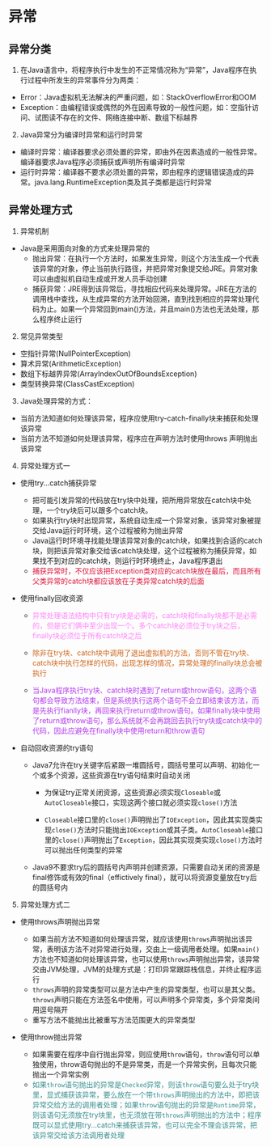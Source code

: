 # 异常

## 异常分类

1. 在Java语言中，将程序执行中发生的不正常情况称为“异常”，Java程序在执行过程中所发生的异常事件分为两类：
* Error：Java虚拟机无法解决的严重问题，如：StackOverflowError和OOM
* Exception：由编程错误或偶然的外在因素导致的一般性问题，如：空指针访问、试图读不存在的文件、网络连接中断、数组下标越界

2. Java异常分为编译时异常和运行时异常
* 编译时异常：编译器要求必须处置的异常，即由外在因素造成的一般性异常。编译器要求Java程序必须捕获或声明所有编译时异常
* 运行时异常：编译器不要求必须处置的异常，即由程序的逻辑错误造成的异常。java.lang.RuntimeException类及其子类都是运行时异常

## 异常处理方式

1. 异常机制
* Java是采用面向对象的方式来处理异常的
	* 抛出异常：在执行一个方法时，如果发生异常，则这个方法生成一个代表该异常的对象，停止当前执行路径，并把异常对象提交给JRE。异常对象可以由虚拟机自动生成或开发人员手动创建
	* 捕获异常：JRE得到该异常后，寻找相应代码来处理异常。JRE在方法的调用栈中查找，从生成异常的方法开始回溯，直到找到相应的异常处理代码为止。如果一个异常回到main()方法，并且main()方法也无法处理，那么程序终止运行

2. 常见异常类型
* 空指针异常(NullPointerException)
* 算术异常(ArithmeticException)
* 数组下标越界异常(ArrayIndexOutOfBoundsException)
* 类型转换异常(ClassCastException)

3. Java处理异常的方式：
* 当前方法知道如何处理该异常，程序应使用try-catch-finally块来捕获和处理该异常
* 当前方法不知道如何处理该异常，程序应在声明方法时使用throws 声明抛出该异常

4. 异常处理方式一
* 使用try...catch捕获异常
	* 把可能引发异常的代码放在try块中处理，把所用异常放在catch块中处理，一个try块后可以跟多个catch块。
	* 如果执行try块时出现异常，系统自动生成一个异常对象，该异常对象被提交给Java运行时环境，这个过程被称为抛出异常
	* Java运行时环境寻找能处理该异常对象的catch块，如果找到合适的catch块，则把该异常对象交给该catch块处理，这个过程被称为捕获异常，如果找不到对应的catch块，则运行时环境终止，Java程序退出
	* <font color=#DC143C>捕获异常时，不仅应该把Exception类对应的catch块放在最后，而且所有父类异常的catch块都应该放在子类异常catch块的后面</font>
	
* 使用finally回收资源
	* <font color=#FF83FA>异常处理语法结构中只有try块是必需的，catch块和finally块都不是必需的，但是它们俩中至少出现一个。多个catch块必须位于try块之后，finally块必须位于所有catch块之后</font>

	* <font color=#CD661D>除非在try块、catch块中调用了退出虚拟机的方法，否则不管在try块、catch块中执行怎样的代码，出现怎样的情况，异常处理的finally块总会被执行</font>

	* <font color=#B23AEE>当Java程序执行try块、catch块时遇到了return或throw语句，这两个语句都会导致方法结束，但是系统执行这两个语句不会立即结束该方法，而是先执行fianlly块，再回来执行return或throw语句。如果finally块中使用了return或throw语句，那么系统就不会再跳回去执行try块或catch块中的代码，因此应避免在finally块中使用return和throw语句</font>

* 自动回收资源的try语句
	* Java7允许在try关键字后紧跟一堆圆括号，圆括号里可以声明、初始化一个或多个资源，这些资源在try语句结束时自动关闭
		* 为保证try正常关闭资源，这些资源必须实现`Closeable`或`AutoCloseable`接口，实现这两个接口就必须实现`close()`方法
		
		* `Closeable`接口里的`close()`声明抛出了`IOException`，因此其实现类实现`close()`方法时只能抛出`IOException`或其子类。`AutoCloseable`接口里的`close()`声明抛出了`Exception`，因此其实现类实现`close()`方法时可以抛出任何类型的异常
		
	* Java9不要求try后的圆括号内声明并创建资源，只需要自动关闭的资源是final修饰或有效的final（effictively final），就可以将资源变量放在try后的圆括号内

5. 异常处理方式二
* 使用throws声明抛出异常
	* 如果当前方法不知道如何处理该异常，就应该使用`throws`声明抛出该异常，表明该方法不对异常进行处理，交由上一级调用者处理。如果`main()`方法也不知道如何处理该异常，也可以使用`throws`声明抛出异常，该异常交由JVM处理，JVM的处理方式是：打印异常跟踪栈信息，并终止程序运行
	* `throws`声明的异常类型可以是方法中产生的异常类型，也可以是其父类。`throws`声明只能在方法签名中使用，可以声明多个异常类，多个异常类间用逗号隔开
	* 重写方法不能抛出比被重写方法范围更大的异常类型

* 使用throw抛出异常
	* 如果需要在程序中自行抛出异常，则应使用`throw`语句，`throw`语句可以单独使用，throw语句抛出的不是异常类，而是一个异常实例，且每次只能抛出一个异常实例
	* <font color=#388E8E>如果`throw`语句抛出的异常是`Checked`异常，则该`throw`语句要么处于try块里，显式捕获该异常，要么放在一个带`throws`声明抛出的方法中，即把该异常交给方法的调用者处理；如果`throw`语句抛出的异常是`Runtime`异常，则该语句无须放在try块里，也无须放在带`throws`声明抛出的方法中；程序既可以显式使用try...catch来捕获该异常，也可以完全不理会该异常，把该异常交给该方法调用者处理</font>

